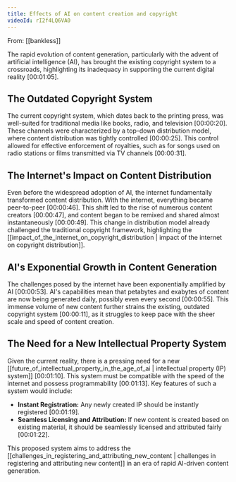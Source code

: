 ```yaml
---
title: Effects of AI on content creation and copyright
videoId: rI2f4LQ6VA0
---
```


From: [[bankless]] <br/> 

The rapid evolution of content generation, particularly with the advent of artificial intelligence (AI), has brought the existing copyright system to a crossroads, highlighting its inadequacy in supporting the current digital reality <a class="yt-timestamp" data-t="00:01:05">[00:01:05]</a>.

## The Outdated Copyright System

The current copyright system, which dates back to the printing press, was well-suited for traditional media like books, radio, and television <a class="yt-timestamp" data-t="00:00:20">[00:00:20]</a>. These channels were characterized by a top-down distribution model, where content distribution was tightly controlled <a class="yt-timestamp" data-t="00:00:25">[00:00:25]</a>. This control allowed for effective enforcement of royalties, such as for songs used on radio stations or films transmitted via TV channels <a class="yt-timestamp" data-t="00:00:31">[00:00:31]</a>.

## The Internet's Impact on Content Distribution

Even before the widespread adoption of AI, the internet fundamentally transformed content distribution. With the internet, everything became peer-to-peer <a class="yt-timestamp" data-t="00:00:46">[00:00:46]</a>. This shift led to the rise of numerous content creators <a class="yt-timestamp" data-t="00:00:47">[00:00:47]</a>, and content began to be remixed and shared almost instantaneously <a class="yt-timestamp" data-t="00:00:49">[00:00:49]</a>. This change in distribution model already challenged the traditional copyright framework, highlighting the [[impact_of_the_internet_on_copyright_distribution | impact of the internet on copyright distribution]].

## AI's Exponential Growth in Content Generation

The challenges posed by the internet have been exponentially amplified by AI <a class="yt-timestamp" data-t="00:00:53">[00:00:53]</a>. AI's capabilities mean that petabytes and exabytes of content are now being generated daily, possibly even every second <a class="yt-timestamp" data-t="00:00:55">[00:00:55]</a>. This immense volume of new content further strains the existing, outdated copyright system <a class="yt-timestamp" data-t="00:00:11">[00:00:11]</a>, as it struggles to keep pace with the sheer scale and speed of content creation.

## The Need for a New Intellectual Property System

Given the current reality, there is a pressing need for a new [[future_of_intellectual_property_in_the_age_of_ai | intellectual property (IP) system]] <a class="yt-timestamp" data-t="00:01:10">[00:01:10]</a>. This system must be compatible with the speed of the internet and possess programmability <a class="yt-timestamp" data-t="00:01:13">[00:01:13]</a>. Key features of such a system would include:

*   **Instant Registration:** Any newly created IP should be instantly registered <a class="yt-timestamp" data-t="00:01:19">[00:01:19]</a>.
*   **Seamless Licensing and Attribution:** If new content is created based on existing material, it should be seamlessly licensed and attributed fairly <a class="yt-timestamp" data-t="00:01:22">[00:01:22]</a>.

This proposed system aims to address the [[challenges_in_registering_and_attributing_new_content | challenges in registering and attributing new content]] in an era of rapid AI-driven content generation.